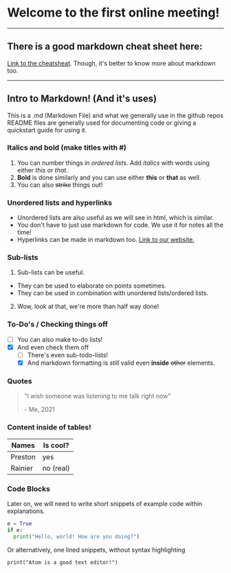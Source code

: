 # Welcome to the first online meeting!

---

## There is a good markdown cheat sheet here:

[Link to the cheatsheat](https://github.com/tchapi/markdown-cheatsheet/blob/master/README.md). Though, it's better to know more about markdown too.

---

## Intro to Markdown! (And it's uses)

This is a .md (Markdown File) and what we generally use in the github repos
README files are generally used for documenting code or giving a quickstart
guide for using it.

### Italics and bold (make titles with #)

1. You can number things in _ordered lists_. Add *italics* with words using either _this_ or *that*.
2. **Bold** is done similarly and you can use either __this__ or **that** as well.
3. You can also ~~strike~~ things out!

### Unordered lists and hyperlinks

* Unordered lists are also useful as we will see in html, which is similar.
* You don't have to just use markdown for code. We use it for notes all the time!
* Hyperlinks can be made in markdown too. [Link to our website.](https://swctech.club)

### Sub-lists

1. Sub-lists can be useful.
  * They can be used to elaborate on points sometimes.
  * They can be used in combination with unordered lists/ordered lists.
2. Wow, look at that, we're more than half way done!

### To-Do's / Checking things off

- [ ] You can also make to-do lists!
- [X] And even check them off
  - [ ] There's even sub-todo-lists!
  - [X] And markdown formatting is *still* valid even **inside** ~~other~~ elements.

### Quotes

> "I wish someone was listening to me talk right now"
>
> \- Me, 2021

### Content inside of tables!

 Names  | Is cool?
------- | --------
Preston | yes
Rainier | no (real)

### Code Blocks

Later on, we will need to write short snippets of example code within explanations.

```python
e = True
if e:
  print("Hello, world! How are you doing?")
```

Or alternatively, one lined snippets, without syntax highlighting

`print("Atom is a good text editor!")`
